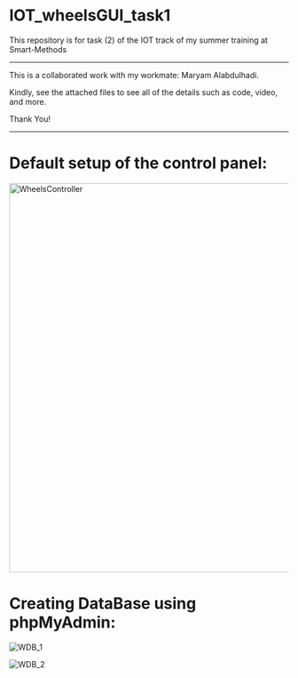 # IOT_wheelsGUI_task1
This repository is for task (2) of the IOT track of my summer training at Smart-Methods

-----------------------------------------------

This is a collaborated work with my workmate: Maryam Alabdulhadi.  

Kindly, see the attached files to see all of the details such as code, video, and more.

Thank You!

-----------------------------------------------

# Default setup of the control panel: 

<img width="701" alt="WheelsController" src="https://user-images.githubusercontent.com/63375443/123608986-f3b49180-d807-11eb-9dff-48c3b5e0ec3b.png">

# Creating DataBase using phpMyAdmin:

![WDB_1](https://user-images.githubusercontent.com/63375443/123609259-2eb6c500-d808-11eb-9252-ca5165d53b22.png)

![WDB_2](https://user-images.githubusercontent.com/63375443/123609276-32e2e280-d808-11eb-9a0a-c5b5e50f93b8.png)
